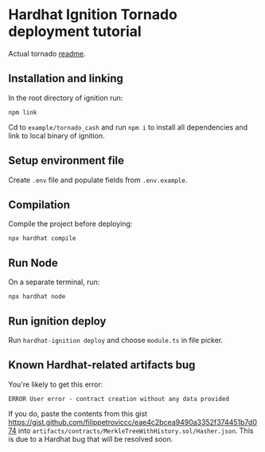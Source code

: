 # Hardhat Ignition Tornado deployment tutorial

Actual tornado [readme](./READMEE.md).

## Installation and linking

In the root directory of ignition run:

```
npm link
```

Cd to `example/tornado_cash` and run `npm i` to install all dependencies and link to local
binary of ignition.

## Setup environment file

Create `.env` file and populate fields from `.env.example`.

## Compilation

Compile the project before deploying:

```
npx hardhat compile
```

## Run Node

On a separate terminal, run:

```
npx hardhat node
```

## Run ignition deploy

Run `hardhat-ignition deploy` and choose `module.ts` in file picker.

## Known Hardhat-related artifacts bug

You're likely to get this error:

```
ERROR User error - contract creation without any data provided
```
If you do, paste the contents from this gist https://gist.github.com/filippetroviccc/eae4c2bcea9490a3352f374451b7d074 into `artifacts/contracts/MerkleTreeWithHistory.sol/Hasher.json`.
This is due to a Hardhat bug that will be resolved soon.


